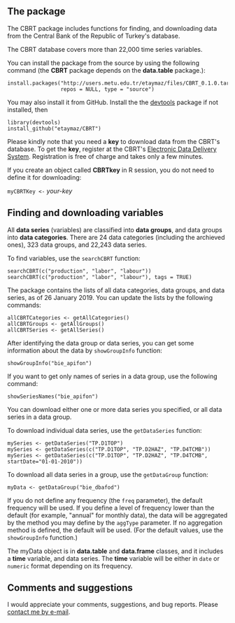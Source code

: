 ## The package

The CBRT package includes functions for finding, and downloading data from the Central Bank of the Republic of Turkey's database.

The CBRT database covers more than 22,000 time series variables.

You can install the package from the source by using the following command (the __CBRT__ package depends on the __data.table__ package.):

```{r, eval = F}
install.packages("http://users.metu.edu.tr/etaymaz/files/CBRT_0.1.0.tar.gz",
                 repos = NULL, type = "source")
```
You may also install it from GitHub. Install the the <a href="https://github.com/r-lib/devtools">devtools</a> package if not installed, then

```{r, eval = F}
library(devtools)
install_github("etaymaz/CBRT")
```

Please kindly note that you need a __key__ to download data from the CBRT's database. To get the __key__, register at the CBRT's <a href="https://evds2.tcmb.gov.tr/index.php?/" target="_blank">Electronic Data Delivery System</a>. Registration is free of charge and takes only a few minutes.

If you create an object called __CBRTkey__ in R session, you do not need to define it for downloading:

`myCBRTKey <-` _your-key_


## Finding and downloading variables

All __data series__ (variables) are classified into __data groups__, and data groups into __data categories__. There are 24 
data categories (including the archieved ones), 323 data groups, 
and 22,243 data series.

To find variables, use the `searchCBRT` function:

```{r, p0, eval = FALSE}
searchCBRT(c("production", "labor", "labour"))
searchCBRT(c("production", "labor", "labour"), tags = TRUE)
```

The package contains the lists of all data categories, data groups, and
data series, as of 26 January 2019. You can update the lists
by the following commands:

```{r, p1, eval = FALSE}
allCBRTCategories <- getAllCategories()
allCBRTGroups <- getAllGroups()
allCBRTSeries <- getAllSeries()
```

After identifying the data group or data series, you can get 
some information about the data by `showGroupInfo` function:

```{r, p2, eval = FALSE}
showGroupInfo("bie_apifon")
```

If you want to get only names of series in a data group, use the following command:

```{r, p3, eval = FALSE}
showSeriesNames("bie_apifon")
```
You can download either one or more data series you specified, 
or all data series in a data group. 

To download individual data series, use the `getDataSeries` function:

```{r, p4, eval = FALSE}
mySeries <- getDataSeries("TP.D1TOP")
mySeries <- getDataSeries(c("TP.D1TOP", "TP.D2HAZ", "TP.D4TCMB"))
mySeries <- getDataSeries(c("TP.D1TOP", "TP.D2HAZ", "TP.D4TCMB", startDate="01-01-2010"))
```

To download all data series in a group, use the `getDataGroup` function:

```{r, p5, eval = FALSE}
myData <- getDataGroup("bie_dbafod")
```
If you do not define any frequency (the `freq` parameter), the default frequency will be used. If you define a level of frequency lower than the default (for example, "annual" for monthly data), the data will be aggregated by the method you may define by the `aggType` parameter. If no aggregation method is defined, the default will be used. (For the default values, use the `showGroupInfo` function.)

The myData object is in __data.table__ and __data.frame__ classes, and it includes a __time__ variable, and data series. The __time__ variable will be either in `date` or `numeric` format depending on its frequency.

## Comments and suggestions

I would appreciate your comments, suggestions, and bug reports. Please <a href="mailto:etaymaz@metu.edu.tr">contact me by e-mail</a>.
